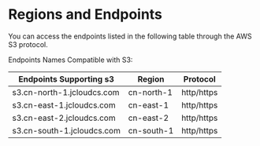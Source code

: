 # Regions and Endpoints

You can access the endpoints listed in the following table through the AWS S3 protocol.

Endpoints Names Compatible with S3:

|Endpoints Supporting s3|Region|Protocol|
|-|-|-|
|s3.cn-north-1.jcloudcs.com|cn-north-1|http/https|
|s3.cn-east-1.jcloudcs.com|cn-east-1|http/https|
|s3.cn-east-2.jcloudcs.com|cn-east-2|http/https|
|s3.cn-south-1.jcloudcs.com|cn-south-1|http/https|
